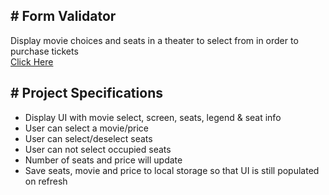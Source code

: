 **# Form Validator**
-
Display movie choices and seats in a theater to select from in order to purchase tickets<br>
[Click Here](https://amberh31.github.io/form-validator/)

**# Project Specifications**
-
- Display UI with movie select, screen, seats, legend & seat info
- User can select a movie/price
- User can select/deselect seats
- User can not select occupied seats
- Number of seats and price will update
- Save seats, movie and price to local storage so that UI is still populated on refresh
